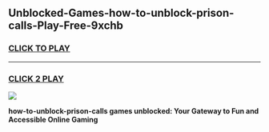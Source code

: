 
## Unblocked-Games-how-to-unblock-prison-calls-Play-Free-9xchb
<h3>
<a href="https://premium76.site?title=how-to-unblock-prison-calls&ref=18A1">CLICK TO PLAY</a></h3>
<hr>

<h3>
<a href="https://premium76.site?title=how-to-unblock-prison-calls&ref=18A1">CLICK 2 PLAY</a>
  
</h3>

<a href="https://premium76.site?title=how-to-unblock-prison-calls&ref=18A1"><img src="https://clearcache.store/games.png"></a>


**how-to-unblock-prison-calls games unblocked: Your Gateway to Fun and Accessible Online Gaming**
